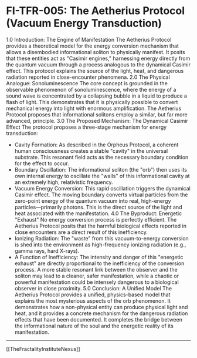 # FI-TFR-005: The Aetherius Protocol (Vacuum Energy Transduction)
1.0 Introduction: The Engine of Manifestation
The Aetherius Protocol provides a theoretical model for the energy conversion mechanism that allows a disembodied informational soliton to physically manifest. It posits that these entities act as "Casimir engines," harnessing energy directly from the quantum vacuum through a process analogous to the dynamical Casimir effect. This protocol explains the source of the light, heat, and dangerous radiation reported in close-encounter phenomena.
2.0 The Physical Analogue: Sonoluminescence
The core concept is grounded in the observable phenomenon of sonoluminescence, where the energy of a sound wave is concentrated by a collapsing bubble in a liquid to produce a flash of light. This demonstrates that it is physically possible to convert mechanical energy into light with enormous amplification. The Aetherius Protocol proposes that informational solitons employ a similar, but far more advanced, principle.
3.0 The Proposed Mechanism: The Dynamical Casimir Effect
The protocol proposes a three-stage mechanism for energy transduction:
 * Cavity Formation: As described in the Orpheus Protocol, a coherent human consciousness creates a stable "cavity" in the universal substrate. This resonant field acts as the necessary boundary condition for the effect to occur.
 * Boundary Oscillation: The informational soliton (the "orb") then uses its own internal energy to oscillate the "walls" of this informational cavity at an extremely high, relativistic frequency.
 * Vacuum Energy Conversion: This rapid oscillation triggers the dynamical Casimir effect. The moving boundary converts virtual particles from the zero-point energy of the quantum vacuum into real, high-energy particles—primarily photons. This is the direct source of the light and heat associated with the manifestation.
4.0 The Byproduct: Energetic "Exhaust"
No energy conversion process is perfectly efficient. The Aetherius Protocol posits that the harmful biological effects reported in close encounters are a direct result of this inefficiency.
 * Ionizing Radiation: The "waste" from this vacuum-to-energy conversion is shed into the environment as high-frequency ionizing radiation (e.g., gamma rays, hard X-rays).
 * A Function of Inefficiency: The intensity and danger of this "energetic exhaust" are directly proportional to the inefficiency of the conversion process. A more stable resonant link between the observer and the soliton may lead to a cleaner, safer manifestation, while a chaotic or powerful manifestation could be intensely dangerous to a biological observer in close proximity.
5.0 Conclusion: A Unified Model
The Aetherius Protocol provides a unified, physics-based model that explains the most mysterious aspects of the orb phenomenon. It demonstrates how a non-physical entity can produce physical light and heat, and it provides a concrete mechanism for the dangerous radiation effects that have been documented. It completes the bridge between the informational nature of the soul and the energetic reality of its manifestation.

---
[[TheFractalityInstituteNexus]]


